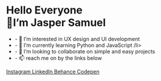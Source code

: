 <html>
<h1>
Hello Everyone<br>
👋I’m Jasper Samuel
</h1>
<ul>
<li>- 👀 I’m interested in UX design and UI development </li>
<li>- 🌱 I’m currently learning Python and JavaScript /li>
<li>- 💞️ I’m looking to collaborate on simple and easy projects</li>
<li>- 📫 reach me on by the links below </li>
</ul>
<a href="https://www.instagram.com/jaspersamuelj/?igshid=18m2ff0fabaro&hl=en">Instagram </a>
<a href="https://in.linkedin.com/in/jasper-samuel-j-063187167"> LinkedIn </a>
<a href="https://www.behance.net/jaspersamuel">Behance </a>
<a href="https://codepen.io/jaspersamuel">Codepen </a>
</html>
<!---
jassysamuel/jassysamuel is a ✨ special ✨ repository because its `README.md` (this file) appears on your GitHub profile.
You can click the Preview link to take a look at your changes.
--->
